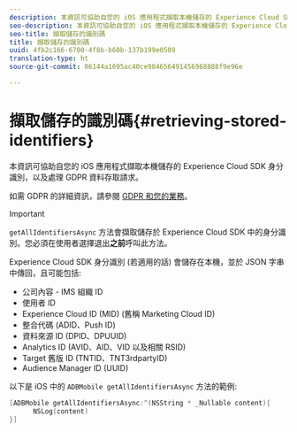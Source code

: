 ```yaml
---
description: 本資訊可協助自您的 iOS 應用程式擷取本機儲存的 Experience Cloud SDK 身分識別，以及處理 GDPR 資料存取請求。
seo-description: 本資訊可協助自您的 iOS 應用程式擷取本機儲存的 Experience Cloud SDK 身分識別，以及處理 GDPR 資料存取請求。
seo-title: 擷取儲存的識別碼
title: 擷取儲存的識別碼
uuid: 4fb2c166-6700-4f8b-b60b-137b199e0509
translation-type: ht
source-git-commit: 06144a1695ac40ce984656491456968888f9e96e

---
```



# 擷取儲存的識別碼{#retrieving-stored-identifiers}

本資訊可協助自您的 iOS 應用程式擷取本機儲存的 Experience Cloud SDK 身分識別，以及處理 GDPR 資料存取請求。

如需 GDPR 的詳細資訊，請參閱 [GDPR 和您的業務](https://www.adobe.com/tw/privacy/general-data-protection-regulation.html)。

>[!IMPORTANT]
>
>`getAllIdentifiersAsync` 方法會擷取儲存於 Experience Cloud SDK 中的身分識別。您必須在使用者選擇退出&#x200B;**之前**&#x200B;呼叫此方法。

Experience Cloud SDK 身分識別 (若適用的話) 會儲存在本機，並於 JSON 字串中傳回，且可能包括:

* 公司內容 - IMS 組織 ID
* 使用者 ID
* Experience Cloud ID (MID) (舊稱 Marketing Cloud ID)
* 整合代碼 (ADID、Push ID)
* 資料來源 ID (DPID、DPUUID)
* Analytics ID (AVID、AID、VID 以及相關 RSID)
* Target 舊版 ID (TNTID、TNT3rdpartyID)
* Audience Manager ID (UUID)

以下是 iOS 中的 `ADBMobile getAllIdentifiersAsync` 方法的範例:

```objective-c
[ADBMobile getAllIdentifiersAsync:^(NSString * _Nullable content){
      NSLog(content) 
}]
```

